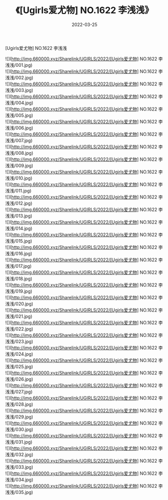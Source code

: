 ﻿---
layout: post
title:  《[Ugirls爱尤物] NO.1622 李浅浅》
date:   2022-03-25
img: http://img.660000.xyz/Sharelink/UGIRLS/2022/[Ugirls爱尤物] NO.1622 李浅浅/000.jpg
categories: [美女, 清纯, 唯美]
---

[Ugirls爱尤物] NO.1622 李浅浅

 ![](http://img.660000.xyz/Sharelink/UGIRLS/2022/[Ugirls爱尤物] NO.1622 李浅浅/001.jpg) <br>![](http://img.660000.xyz/Sharelink/UGIRLS/2022/[Ugirls爱尤物] NO.1622 李浅浅/002.jpg) <br>![](http://img.660000.xyz/Sharelink/UGIRLS/2022/[Ugirls爱尤物] NO.1622 李浅浅/003.jpg) <br>![](http://img.660000.xyz/Sharelink/UGIRLS/2022/[Ugirls爱尤物] NO.1622 李浅浅/004.jpg) <br>![](http://img.660000.xyz/Sharelink/UGIRLS/2022/[Ugirls爱尤物] NO.1622 李浅浅/005.jpg) <br>![](http://img.660000.xyz/Sharelink/UGIRLS/2022/[Ugirls爱尤物] NO.1622 李浅浅/006.jpg) <br>![](http://img.660000.xyz/Sharelink/UGIRLS/2022/[Ugirls爱尤物] NO.1622 李浅浅/007.jpg) <br>![](http://img.660000.xyz/Sharelink/UGIRLS/2022/[Ugirls爱尤物] NO.1622 李浅浅/008.jpg) <br>![](http://img.660000.xyz/Sharelink/UGIRLS/2022/[Ugirls爱尤物] NO.1622 李浅浅/009.jpg) <br>![](http://img.660000.xyz/Sharelink/UGIRLS/2022/[Ugirls爱尤物] NO.1622 李浅浅/010.jpg) <br>![](http://img.660000.xyz/Sharelink/UGIRLS/2022/[Ugirls爱尤物] NO.1622 李浅浅/011.jpg) <br>![](http://img.660000.xyz/Sharelink/UGIRLS/2022/[Ugirls爱尤物] NO.1622 李浅浅/012.jpg) <br>![](http://img.660000.xyz/Sharelink/UGIRLS/2022/[Ugirls爱尤物] NO.1622 李浅浅/013.jpg) <br>![](http://img.660000.xyz/Sharelink/UGIRLS/2022/[Ugirls爱尤物] NO.1622 李浅浅/014.jpg) <br>![](http://img.660000.xyz/Sharelink/UGIRLS/2022/[Ugirls爱尤物] NO.1622 李浅浅/015.jpg) <br>![](http://img.660000.xyz/Sharelink/UGIRLS/2022/[Ugirls爱尤物] NO.1622 李浅浅/016.jpg) <br>![](http://img.660000.xyz/Sharelink/UGIRLS/2022/[Ugirls爱尤物] NO.1622 李浅浅/017.jpg) <br>![](http://img.660000.xyz/Sharelink/UGIRLS/2022/[Ugirls爱尤物] NO.1622 李浅浅/018.jpg) <br>![](http://img.660000.xyz/Sharelink/UGIRLS/2022/[Ugirls爱尤物] NO.1622 李浅浅/019.jpg) <br>![](http://img.660000.xyz/Sharelink/UGIRLS/2022/[Ugirls爱尤物] NO.1622 李浅浅/020.jpg) <br>![](http://img.660000.xyz/Sharelink/UGIRLS/2022/[Ugirls爱尤物] NO.1622 李浅浅/021.jpg) <br>![](http://img.660000.xyz/Sharelink/UGIRLS/2022/[Ugirls爱尤物] NO.1622 李浅浅/022.jpg) <br>![](http://img.660000.xyz/Sharelink/UGIRLS/2022/[Ugirls爱尤物] NO.1622 李浅浅/023.jpg) <br>![](http://img.660000.xyz/Sharelink/UGIRLS/2022/[Ugirls爱尤物] NO.1622 李浅浅/024.jpg) <br>![](http://img.660000.xyz/Sharelink/UGIRLS/2022/[Ugirls爱尤物] NO.1622 李浅浅/025.jpg) <br>![](http://img.660000.xyz/Sharelink/UGIRLS/2022/[Ugirls爱尤物] NO.1622 李浅浅/026.jpg) <br>![](http://img.660000.xyz/Sharelink/UGIRLS/2022/[Ugirls爱尤物] NO.1622 李浅浅/027.jpg) <br>![](http://img.660000.xyz/Sharelink/UGIRLS/2022/[Ugirls爱尤物] NO.1622 李浅浅/028.jpg) <br>![](http://img.660000.xyz/Sharelink/UGIRLS/2022/[Ugirls爱尤物] NO.1622 李浅浅/029.jpg) <br>![](http://img.660000.xyz/Sharelink/UGIRLS/2022/[Ugirls爱尤物] NO.1622 李浅浅/030.jpg) <br>![](http://img.660000.xyz/Sharelink/UGIRLS/2022/[Ugirls爱尤物] NO.1622 李浅浅/031.jpg) <br>![](http://img.660000.xyz/Sharelink/UGIRLS/2022/[Ugirls爱尤物] NO.1622 李浅浅/032.jpg) <br>![](http://img.660000.xyz/Sharelink/UGIRLS/2022/[Ugirls爱尤物] NO.1622 李浅浅/033.jpg) <br>![](http://img.660000.xyz/Sharelink/UGIRLS/2022/[Ugirls爱尤物] NO.1622 李浅浅/034.jpg) <br>![](http://img.660000.xyz/Sharelink/UGIRLS/2022/[Ugirls爱尤物] NO.1622 李浅浅/035.jpg) <br>